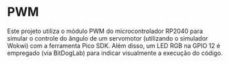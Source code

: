 # PWM
Este projeto utiliza o módulo PWM do microcontrolador RP2040 para simular o controle do ângulo de um servomotor (utilizando o simulador Wokwi) com a ferramenta Pico SDK. Além disso, um LED RGB na GPIO 12 é empregado (via BitDogLab) para indicar visualmente a execução do código.
